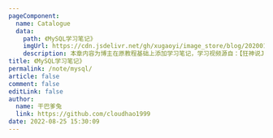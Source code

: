 ```yaml
---
pageComponent: 
  name: Catalogue
  data: 
    path: 《MySQL学习笔记》
    imgUrl: https://cdn.jsdelivr.net/gh/xugaoyi/image_store/blog/20200112120340.png
    description: 本章内容为博主在原教程基础上添加学习笔记，学习视频源自：【狂神说Java】MySQL最新教程通俗易懂，教程版权归原作者所有。
title: 《MySQL学习笔记》
permalink: /note/mysql/
article: false
comment: false
editLink: false
author: 
  name: 干巴爹兔
  link: https://github.com/cloudhao1999
date: 2022-08-25 15:30:09
---
```

